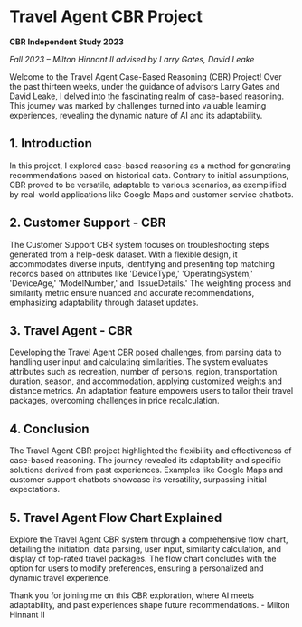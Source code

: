 # Travel Agent CBR Project
**CBR Independent Study 2023**

*Fall 2023 – Milton Hinnant II advised by Larry Gates, David Leake*

Welcome to the Travel Agent Case-Based Reasoning (CBR) Project! Over the past thirteen weeks, under the guidance of advisors Larry Gates and David Leake, I delved into the fascinating realm of case-based reasoning. This journey was marked by challenges turned into valuable learning experiences, revealing the dynamic nature of AI and its adaptability.

## 1. Introduction
In this project, I explored case-based reasoning as a method for generating recommendations based on historical data. Contrary to initial assumptions, CBR proved to be versatile, adaptable to various scenarios, as exemplified by real-world applications like Google Maps and customer service chatbots.

## 2. Customer Support - CBR
The Customer Support CBR system focuses on troubleshooting steps generated from a help-desk dataset. With a flexible design, it accommodates diverse inputs, identifying and presenting top matching records based on attributes like 'DeviceType,' 'OperatingSystem,' 'DeviceAge,' 'ModelNumber,' and 'IssueDetails.' The weighting process and similarity metric ensure nuanced and accurate recommendations, emphasizing adaptability through dataset updates.

## 3. Travel Agent - CBR
Developing the Travel Agent CBR posed challenges, from parsing data to handling user input and calculating similarities. The system evaluates attributes such as recreation, number of persons, region, transportation, duration, season, and accommodation, applying customized weights and distance metrics. An adaptation feature empowers users to tailor their travel packages, overcoming challenges in price recalculation.

## 4. Conclusion
The Travel Agent CBR project highlighted the flexibility and effectiveness of case-based reasoning. The journey revealed its adaptability and specific solutions derived from past experiences. Examples like Google Maps and customer support chatbots showcase its versatility, surpassing initial expectations.

## 5. Travel Agent Flow Chart Explained
Explore the Travel Agent CBR system through a comprehensive flow chart, detailing the initiation, data parsing, user input, similarity calculation, and display of top-rated travel packages. The flow chart concludes with the option for users to modify preferences, ensuring a personalized and dynamic travel experience.

Thank you for joining me on this CBR exploration, where AI meets adaptability, and past experiences shape future recommendations. - Milton Hinnant II 
